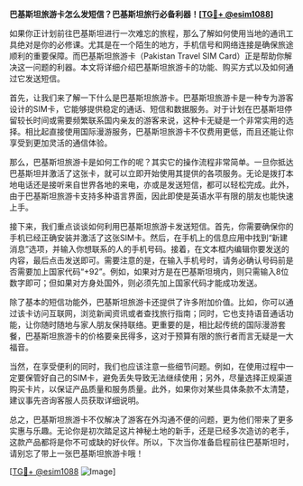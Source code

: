 **巴基斯坦旅游卡怎么发短信？巴基斯坦旅行必备利器！[[TG💪+ @esim1088](https://t.me/s/esim1088)]**

如果你正计划前往巴基斯坦进行一次难忘的旅程，那么了解如何使用当地的通讯工具绝对是你的必修课。尤其是在一个陌生的地方，手机信号和网络连接是确保旅途顺利的重要保障。而巴基斯坦旅游卡（Pakistan Travel SIM Card）正是帮助你解决这一问题的利器。本文将详细介绍巴基斯坦旅游卡的功能、购买方式以及如何通过它发送短信。

首先，让我们来了解一下什么是巴基斯坦旅游卡。巴基斯坦旅游卡是一种专为游客设计的SIM卡，它能够提供稳定的通话、短信和数据服务。对于计划在巴基斯坦停留较长时间或需要频繁联系国内亲友的游客来说，这种卡无疑是一个非常实用的选择。相比起直接使用国际漫游服务，巴基斯坦旅游卡不仅费用更低，而且还能让你享受到更加灵活的通信体验。

那么，巴基斯坦旅游卡是如何工作的呢？其实它的操作流程非常简单。一旦你抵达巴基斯坦并激活了这张卡，就可以立即开始使用其提供的各项服务。无论是拨打本地电话还是接听来自世界各地的来电，亦或是发送短信，都可以轻松完成。此外，由于巴基斯坦旅游卡支持多种语言界面，因此即使是英语水平有限的朋友也能快速上手。

接下来，我们重点谈谈如何利用巴基斯坦旅游卡发送短信。首先，你需要确保你的手机已经正确安装并激活了这张SIM卡。然后，在手机上的信息应用中找到“新建消息”选项，并输入你想联系的人的手机号码。接着，在文本框内编辑你要发送的内容，最后点击发送即可。需要注意的是，在输入手机号时，请务必确认号码前是否需要加上国家代码“+92”。例如，如果对方是在巴基斯坦境内，则只需输入8位数字即可；但如果对方身处国外，则必须先加上国家代码才能成功发送。

除了基本的短信功能外，巴基斯坦旅游卡还提供了许多附加价值。比如，你可以通过该卡访问互联网，浏览新闻资讯或者查找旅行指南；同时，它也支持语音通话功能，让你随时随地与家人朋友保持联络。更重要的是，相比起传统的国际漫游套餐，巴基斯坦旅游卡的价格要亲民得多，这对于预算有限的旅行者而言无疑是一大福音。

当然，在享受便利的同时，我们也应该注意一些细节问题。例如，在使用过程中一定要保管好自己的SIM卡，避免丢失导致无法继续使用；另外，尽量选择正规渠道购买卡片，以保证产品质量和服务质量。此外，如果你对某些具体条款不太清楚，建议事先咨询客服人员获取详细说明。

总之，巴基斯坦旅游卡不仅解决了游客在外沟通不便的问题，更为他们带来了更多实惠与乐趣。无论你是初次踏足这片神秘土地的新手，还是已经多次造访的老手，这款产品都将是你不可或缺的好伙伴。所以，下次当你准备启程前往巴基斯坦时，请别忘了带上一张巴基斯坦旅游卡哦！

[[TG💪+ @esim1088](https://t.me/s/esim1088) ![Image](https://i.postimg.cc/4NQfJmqS/Snipaste-2025-05-13-00-14-12.png)]